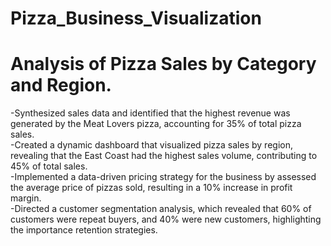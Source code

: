 # Pizza_Business_Visualization
# Analysis of Pizza Sales by Category and Region.
-Synthesized sales data and identified that the highest revenue was generated by the Meat Lovers pizza, accounting for 35% of total pizza sales.<br/>
-Created a dynamic dashboard that visualized pizza sales by region, revealing that the East Coast had the highest sales volume, contributing to 45% of total sales.<br/>
-Implemented a data-driven pricing strategy for the business by assessed the average price of pizzas sold, resulting in a 10% increase in profit margin.<br/>
-Directed a customer segmentation analysis, which revealed that 60% of customers were repeat buyers, and 40% were new customers, highlighting the importance retention strategies.
